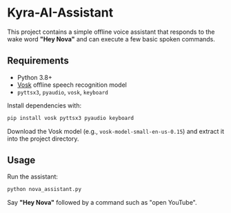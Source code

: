 # Kyra-AI-Assistant

This project contains a simple offline voice assistant that responds to the wake word **"Hey Nova"** and can execute a few basic spoken commands.

## Requirements

- Python 3.8+
- [Vosk](https://alphacephei.com/vosk/) offline speech recognition model
- `pyttsx3`, `pyaudio`, `vosk`, `keyboard`

Install dependencies with:

```bash
pip install vosk pyttsx3 pyaudio keyboard
```

Download the Vosk model (e.g., `vosk-model-small-en-us-0.15`) and extract it into the project directory.

## Usage

Run the assistant:

```bash
python nova_assistant.py
```

Say **"Hey Nova"** followed by a command such as "open YouTube".
